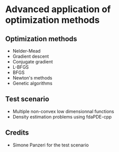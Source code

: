 # Advanced application of optimization methods

## Optimization methods
* Nelder-Mead
* Gradient descent
* Conjugate gradient
* L-BFGS
* BFGS
* Newton's methods
* Genetic algorithms

## Test scenario
* Multiple non-convex low dimensionnal functions
* Density estimation problems using fdaPDE-cpp

## Credits
* Simone Panzeri for the test scenario
